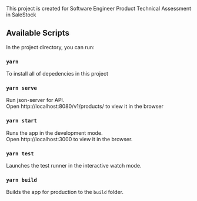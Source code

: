 This project is created for Software Engineer Product Technical Assessment in SaleStock

## Available Scripts

In the project directory, you can run:

### `yarn`

To install all of depedencies in this project

### `yarn serve`

Run json-server for API. <br>
Open http://localhost:8080/v1/products/ to view it in the browser

### `yarn start`

Runs the app in the development mode.<br>
Open http://localhost:3000 to view it in the browser.

### `yarn test`

Launches the test runner in the interactive watch mode.<br>

### `yarn build`

Builds the app for production to the `build` folder.<br>

